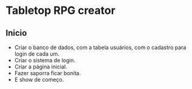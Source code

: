 # Tabletop RPG creator

## Inicio

- Criar o banco de dados, com a tabela usuários, com o cadastro para login de cada um.
- Criar o sistema de login.
- Criar a página inicial.
- Fazer saporra ficar bonita.
- E show de começo.